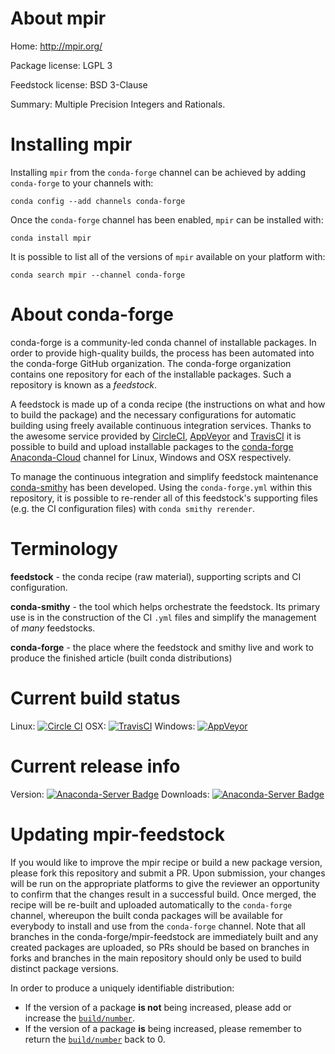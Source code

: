 About mpir
==========

Home: http://mpir.org/

Package license: LGPL 3

Feedstock license: BSD 3-Clause

Summary: Multiple Precision Integers and Rationals.



Installing mpir
===============

Installing `mpir` from the `conda-forge` channel can be achieved by adding `conda-forge` to your channels with:

```
conda config --add channels conda-forge
```

Once the `conda-forge` channel has been enabled, `mpir` can be installed with:

```
conda install mpir
```

It is possible to list all of the versions of `mpir` available on your platform with:

```
conda search mpir --channel conda-forge
```



About conda-forge
=================

conda-forge is a community-led conda channel of installable packages.
In order to provide high-quality builds, the process has been automated into the
conda-forge GitHub organization. The conda-forge organization contains one repository
for each of the installable packages. Such a repository is known as a *feedstock*.

A feedstock is made up of a conda recipe (the instructions on what and how to build
the package) and the necessary configurations for automatic building using freely
available continuous integration services. Thanks to the awesome service provided by
[CircleCI](https://circleci.com/), [AppVeyor](http://www.appveyor.com/)
and [TravisCI](https://travis-ci.org/) it is possible to build and upload installable
packages to the [conda-forge](https://anaconda.org/conda-forge)
[Anaconda-Cloud](http://docs.anaconda.org/) channel for Linux, Windows and OSX respectively.

To manage the continuous integration and simplify feedstock maintenance
[conda-smithy](http://github.com/conda-forge/conda-smithy) has been developed.
Using the ``conda-forge.yml`` within this repository, it is possible to re-render all of
this feedstock's supporting files (e.g. the CI configuration files) with ``conda smithy rerender``.


Terminology
===========

**feedstock** - the conda recipe (raw material), supporting scripts and CI configuration.

**conda-smithy** - the tool which helps orchestrate the feedstock.
                   Its primary use is in the construction of the CI ``.yml`` files
                   and simplify the management of *many* feedstocks.

**conda-forge** - the place where the feedstock and smithy live and work to
                  produce the finished article (built conda distributions)

Current build status
====================

Linux: [![Circle CI](https://circleci.com/gh/conda-forge/mpir-feedstock.svg?style=shield)](https://circleci.com/gh/conda-forge/mpir-feedstock)
OSX: [![TravisCI](https://travis-ci.org/conda-forge/mpir-feedstock.svg?branch=master)](https://travis-ci.org/conda-forge/mpir-feedstock)
Windows: [![AppVeyor](https://ci.appveyor.com/api/projects/status/github/conda-forge/mpir-feedstock?svg=True)](https://ci.appveyor.com/project/conda-forge/mpir-feedstock/branch/master)

Current release info
====================
Version: [![Anaconda-Server Badge](https://anaconda.org/conda-forge/mpir/badges/version.svg)](https://anaconda.org/conda-forge/mpir)
Downloads: [![Anaconda-Server Badge](https://anaconda.org/conda-forge/mpir/badges/downloads.svg)](https://anaconda.org/conda-forge/mpir)


Updating mpir-feedstock
=======================

If you would like to improve the mpir recipe or build a new
package version, please fork this repository and submit a PR. Upon submission,
your changes will be run on the appropriate platforms to give the reviewer an
opportunity to confirm that the changes result in a successful build. Once
merged, the recipe will be re-built and uploaded automatically to the
`conda-forge` channel, whereupon the built conda packages will be available for
everybody to install and use from the `conda-forge` channel.
Note that all branches in the conda-forge/mpir-feedstock are
immediately built and any created packages are uploaded, so PRs should be based
on branches in forks and branches in the main repository should only be used to
build distinct package versions.

In order to produce a uniquely identifiable distribution:
 * If the version of a package **is not** being increased, please add or increase
   the [``build/number``](http://conda.pydata.org/docs/building/meta-yaml.html#build-number-and-string).
 * If the version of a package **is** being increased, please remember to return
   the [``build/number``](http://conda.pydata.org/docs/building/meta-yaml.html#build-number-and-string)
   back to 0.
